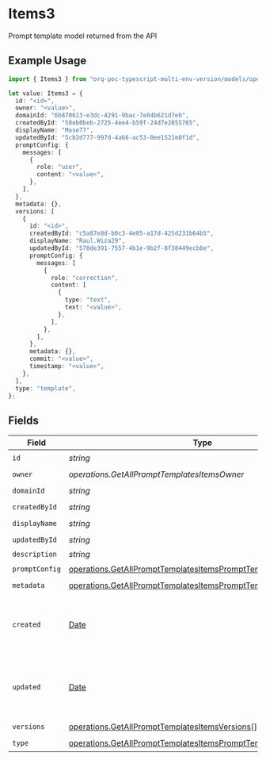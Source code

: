 # Items3

Prompt template model returned from the API

## Example Usage

```typescript
import { Items3 } from "orq-poc-typescript-multi-env-version/models/operations";

let value: Items3 = {
  id: "<id>",
  owner: "<value>",
  domainId: "6b870613-e3dc-4291-9bac-7e04b621d7eb",
  createdById: "58eb0beb-2725-4ee4-b59f-24d7e2855765",
  displayName: "Mose77",
  updatedById: "5cb2d777-997d-4a66-ac53-0ee1521e0f1d",
  promptConfig: {
    messages: [
      {
        role: "user",
        content: "<value>",
      },
    ],
  },
  metadata: {},
  versions: [
    {
      id: "<id>",
      createdById: "c5a87e8d-b0c3-4e05-a17d-425d231b64b5",
      displayName: "Raul.Wiza29",
      updatedById: "578de391-7557-4b1e-9b2f-8f38449ecb8e",
      promptConfig: {
        messages: [
          {
            role: "correction",
            content: [
              {
                type: "text",
                text: "<value>",
              },
            ],
          },
        ],
      },
      metadata: {},
      commit: "<value>",
      timestamp: "<value>",
    },
  ],
  type: "template",
};
```

## Fields

| Field                                                                                                                                                | Type                                                                                                                                                 | Required                                                                                                                                             | Description                                                                                                                                          |
| ---------------------------------------------------------------------------------------------------------------------------------------------------- | ---------------------------------------------------------------------------------------------------------------------------------------------------- | ---------------------------------------------------------------------------------------------------------------------------------------------------- | ---------------------------------------------------------------------------------------------------------------------------------------------------- |
| `id`                                                                                                                                                 | *string*                                                                                                                                             | :heavy_check_mark:                                                                                                                                   | N/A                                                                                                                                                  |
| `owner`                                                                                                                                              | *operations.GetAllPromptTemplatesItemsOwner*                                                                                                         | :heavy_check_mark:                                                                                                                                   | N/A                                                                                                                                                  |
| `domainId`                                                                                                                                           | *string*                                                                                                                                             | :heavy_check_mark:                                                                                                                                   | N/A                                                                                                                                                  |
| `createdById`                                                                                                                                        | *string*                                                                                                                                             | :heavy_check_mark:                                                                                                                                   | N/A                                                                                                                                                  |
| `displayName`                                                                                                                                        | *string*                                                                                                                                             | :heavy_check_mark:                                                                                                                                   | N/A                                                                                                                                                  |
| `updatedById`                                                                                                                                        | *string*                                                                                                                                             | :heavy_check_mark:                                                                                                                                   | N/A                                                                                                                                                  |
| `description`                                                                                                                                        | *string*                                                                                                                                             | :heavy_minus_sign:                                                                                                                                   | N/A                                                                                                                                                  |
| `promptConfig`                                                                                                                                       | [operations.GetAllPromptTemplatesItemsPromptTemplatesPromptConfig](../../models/operations/getallprompttemplatesitemsprompttemplatespromptconfig.md) | :heavy_check_mark:                                                                                                                                   | N/A                                                                                                                                                  |
| `metadata`                                                                                                                                           | [operations.GetAllPromptTemplatesItemsPromptTemplatesMetadata](../../models/operations/getallprompttemplatesitemsprompttemplatesmetadata.md)         | :heavy_check_mark:                                                                                                                                   | N/A                                                                                                                                                  |
| `created`                                                                                                                                            | [Date](https://developer.mozilla.org/en-US/docs/Web/JavaScript/Reference/Global_Objects/Date)                                                        | :heavy_minus_sign:                                                                                                                                   | The date and time the resource was created                                                                                                           |
| `updated`                                                                                                                                            | [Date](https://developer.mozilla.org/en-US/docs/Web/JavaScript/Reference/Global_Objects/Date)                                                        | :heavy_minus_sign:                                                                                                                                   | The date and time the resource was last updated                                                                                                      |
| `versions`                                                                                                                                           | [operations.GetAllPromptTemplatesItemsVersions](../../models/operations/getallprompttemplatesitemsversions.md)[]                                     | :heavy_check_mark:                                                                                                                                   | N/A                                                                                                                                                  |
| `type`                                                                                                                                               | [operations.GetAllPromptTemplatesItemsPromptTemplatesType](../../models/operations/getallprompttemplatesitemsprompttemplatestype.md)                 | :heavy_check_mark:                                                                                                                                   | N/A                                                                                                                                                  |
